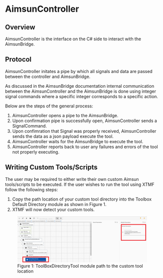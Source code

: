 # AimsunController

## Overview

AimsunController is the interface on the C# side to interact with 
the AimsunBridge.

## Protocol

AimsunController initates a pipe by which all signals and data 
are passed between the controller and AimsunBridge.

As discussed in the AimsunBridge documentation internal communication 
between the AimsunController and the AimsunBridge is done using integer 
signal commands where a specific integer corresponds to a specific action. 

Below are the steps of the general process: 
1. AimsunController opens a pipe to the AimsunBridge.
1. Upon confirmation pipe is successfully open, 
AimsunController sends a SignalCommand.
1. Upon confimration that Signal was properly received, AimsunController
sends the data as a json payload execute the tool. 
1. AimsunController waits for the AimsunBridge to execute the tool.
1. AimsunController reports back to user any failures and errors of the tool
not properly executing. 

## Writing Custom Tools/Scripts 

The user may be required to either write their own custom Aimsun 
tools/scripts to be executed. If the user wishes to run the tool using 
XTMF follow the following steps:
1. Copy the path location of your custom tool directory into the 
Toolbox Default Directory module as shown in Figure 1.
1. XTMF will now detect your custom tools. 

<figure>
    <img src="images\ToolBoxDirectoryPath.png"
         alt="ToolBox Directory Moule">
    <figcaption>Figure 1: ToolBoxDirectoryTool module path to the custom tool location</figcaption>
</figure>